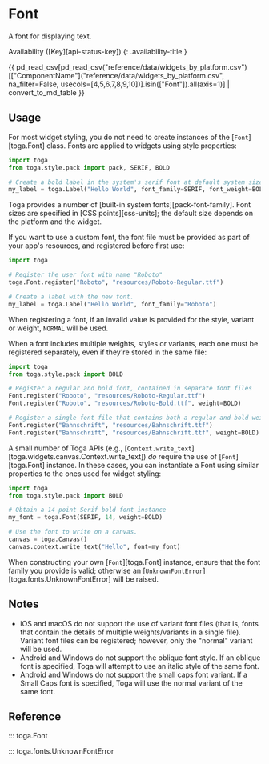 # Font

A font for displaying text.

Availability ([Key][api-status-key])  <!-- rumdl-disable-line MD013 -->
{: .availability-title }

{{ pd_read_csv[pd_read_csv("reference/data/widgets_by_platform.csv")[["ComponentName"]("reference/data/widgets_by_platform.csv", na_filter=False, usecols=[4,5,6,7,8,9,10])].isin(["Font"]).all(axis=1)] | convert_to_md_table }}

## Usage

For most widget styling, you do not need to create instances of the [`Font`][toga.Font] class. Fonts are applied to widgets using style properties:

```python
import toga
from toga.style.pack import pack, SERIF, BOLD

# Create a bold label in the system's serif font at default system size.
my_label = toga.Label("Hello World", font_family=SERIF, font_weight=BOLD)
```

Toga provides a number of [built-in system fonts][pack-font-family]. Font sizes are specified in [CSS points][css-units]; the default size depends on the platform and the widget.

If you want to use a custom font, the font file must be provided as part of your app's resources, and registered before first use:

```python
import toga

# Register the user font with name "Roboto"
toga.Font.register("Roboto", "resources/Roboto-Regular.ttf")

# Create a label with the new font.
my_label = toga.Label("Hello World", font_family="Roboto")
```

When registering a font, if an invalid value is provided for the style, variant or weight, `NORMAL` will be used.

When a font includes multiple weights, styles or variants, each one must be registered separately, even if they're stored in the same file:

```python
import toga
from toga.style.pack import BOLD

# Register a regular and bold font, contained in separate font files
Font.register("Roboto", "resources/Roboto-Regular.ttf")
Font.register("Roboto", "resources/Roboto-Bold.ttf", weight=BOLD)

# Register a single font file that contains both a regular and bold weight
Font.register("Bahnschrift", "resources/Bahnschrift.ttf")
Font.register("Bahnschrift", "resources/Bahnschrift.ttf", weight=BOLD)
```

A small number of Toga APIs (e.g., [`Context.write_text`][toga.widgets.canvas.Context.write_text]) *do* require the use of [`Font`][toga.Font] instance. In these cases, you can instantiate a Font using similar properties to the ones used for widget styling:

```python
import toga
from toga.style.pack import BOLD

# Obtain a 14 point Serif bold font instance
my_font = toga.Font(SERIF, 14, weight=BOLD)

# Use the font to write on a canvas.
canvas = toga.Canvas()
canvas.context.write_text("Hello", font=my_font)
```

When constructing your own [`Font`][toga.Font] instance, ensure that the font family you provide is valid; otherwise an [`UnknownFontError`][toga.fonts.UnknownFontError] will be raised.

## Notes

- iOS and macOS do not support the use of variant font files (that is, fonts that contain the details of multiple weights/variants in a single file). Variant font files can be registered; however, only the "normal" variant will be used.
- Android and Windows do not support the oblique font style. If an oblique font is specified, Toga will attempt to use an italic style of the same font.
- Android and Windows do not support the small caps font variant. If a Small Caps font is specified, Toga will use the normal variant of the same font.

## Reference

::: toga.Font

::: toga.fonts.UnknownFontError
